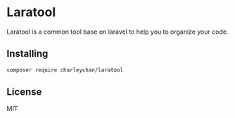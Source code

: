# Laratool

Laratool is a common tool base on laravel to help you to organize your code.

## Installing

```bash
composer require charleychan/laratool
```

## License

MIT

